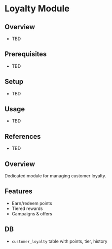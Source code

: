 # Loyalty Module

## Overview
- TBD

## Prerequisites
- TBD

## Setup
- TBD

## Usage
- TBD

## References
- TBD


## Overview
Dedicated module for managing customer loyalty.

## Features
- Earn/redeem points
- Tiered rewards
- Campaigns & offers

## DB
- `customer_loyalty` table with points, tier, history
